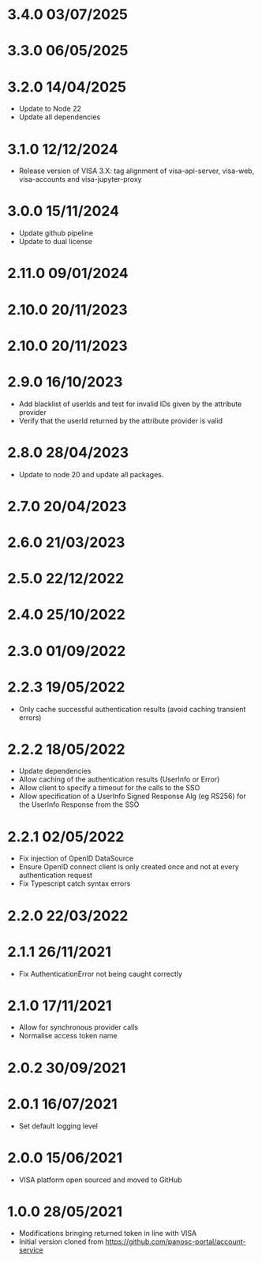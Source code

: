 3.4.0 03/07/2025
================

3.3.0 06/05/2025
================

3.2.0 14/04/2025
================
 * Update to Node 22
 * Update all dependencies

3.1.0 12/12/2024
================
 * Release version of VISA 3.X: tag alignment of visa-api-server, visa-web, visa-accounts and visa-jupyter-proxy

3.0.0 15/11/2024
================
 * Update github pipeline
 * Update to dual license

2.11.0 09/01/2024
================

2.10.0 20/11/2023
================

2.10.0 20/11/2023
================

2.9.0 16/10/2023
================
 * Add blacklist of userIds and test for invalid IDs given by the attribute provider
 * Verify that the userId returned by the attribute provider is valid

2.8.0 28/04/2023
================
 * Update to node 20 and update all packages.

2.7.0 20/04/2023
================

2.6.0 21/03/2023
================

2.5.0 22/12/2022
================

2.4.0 25/10/2022
================

2.3.0 01/09/2022
================

2.2.3 19/05/2022
================
 * Only cache successful authentication results (avoid caching transient errors)

2.2.2 18/05/2022
================
 * Update dependencies
 * Allow caching of the authentication results (UserInfo or Error)
 * Allow client to specify a timeout for the calls to the SSO
 * Allow specification of a UserInfo Signed Response Alg (eg RS256) for the UserInfo Response from the SSO

2.2.1 02/05/2022
================
 * Fix injection of OpenID DataSource
 * Ensure OpenID connect client is only created once and not at every authentication request
 * Fix Typescript catch syntax errors

2.2.0 22/03/2022
================

2.1.1 26/11/2021
================
 * Fix AuthenticationError not being caught correctly

2.1.0 17/11/2021
================
 * Allow for synchronous provider calls
 * Normalise access token name

2.0.2 30/09/2021
================

2.0.1 16/07/2021
================
 * Set default logging level

2.0.0 15/06/2021
================
 * VISA platform open sourced and moved to GitHub

1.0.0 28/05/2021
================
 * Modifications bringing returned token in line with VISA
 * Initial version cloned from https://github.com/panosc-portal/account-service